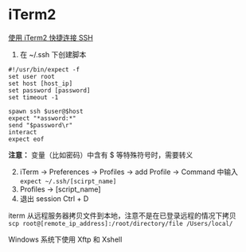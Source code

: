 # iTerm2

[使用 iTerm2 快捷连接 SSH](https://blog.csdn.net/fangxiaoji/article/details/50710220)

1. 在 ~/.ssh 下创建脚本

```
#!/usr/bin/expect -f
set user root
set host [host_ip]
set password [password]
set timeout -1

spawn ssh $user@$host
expect "*assword:*"
send "$password\r"
interact
expect eof
```

**注意：** 变量（比如密码）中含有 \$ 等特殊符号时，需要转义

2. iTerm -> Preferences -> Profiles -> add Profile -> Command 中输入 `expect ~/.ssh/[scirpt_name]`
3. Profiles -> [script_name]
4. 退出 session Ctrl + D

iterm 从远程服务器拷贝文件到本地，注意不是在已登录远程的情况下拷贝  
`scp root@[remote_ip_address]:/root/directory/file /Users/local/`

Windows 系统下使用 Xftp 和 Xshell
